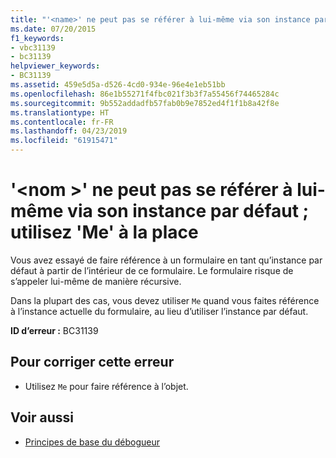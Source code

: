 ```yaml
---
title: "'<name>' ne peut pas se référer à lui-même via son instance par défaut ; utilisez 'Me' à la place"
ms.date: 07/20/2015
f1_keywords:
- vbc31139
- bc31139
helpviewer_keywords:
- BC31139
ms.assetid: 459e5d5a-d526-4cd0-934e-96e4e1eb51bb
ms.openlocfilehash: 86e1b55271f4fbc021f3b3f7a55456f74465284c
ms.sourcegitcommit: 9b552addadfb57fab0b9e7852ed4f1f1b8a42f8e
ms.translationtype: HT
ms.contentlocale: fr-FR
ms.lasthandoff: 04/23/2019
ms.locfileid: "61915471"
---
```

# <a name="name-cannot-refer-to-itself-through-its-default-instance-use-me-instead"></a>'\<nom >' ne peut pas se référer à lui-même via son instance par défaut ; utilisez 'Me' à la place
Vous avez essayé de faire référence à un formulaire en tant qu’instance par défaut à partir de l’intérieur de ce formulaire. Le formulaire risque de s’appeler lui-même de manière récursive.  
  
 Dans la plupart des cas, vous devez utiliser `Me` quand vous faites référence à l’instance actuelle du formulaire, au lieu d’utiliser l’instance par défaut.  
  
 **ID d’erreur :** BC31139  
  
## <a name="to-correct-this-error"></a>Pour corriger cette erreur  
  
- Utilisez `Me` pour faire référence à l’objet.  
  
## <a name="see-also"></a>Voir aussi

- [Principes de base du débogueur](/visualstudio/debugger/debugger-basics)
